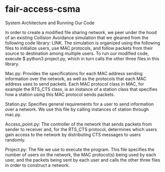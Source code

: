 # fair-access-csma

System Architecture and Running Our Code

In order to create a modified file sharing network, we peer under the hood of an existing Collision Avoidance simulation that we gleaned from the following code library: LINK. The simulation is organized using the following files to initialize users, use MAC protocols, and follow packets from their source to destination among multiple users. To run our modified code, execute $ python3 project.py, which in turn calls the other three files in this library. 

Mac.py: Provides the specifications for each MAC address sending information over the network, as well as the protocols that each MAC address uses to send packets. Each MAC protocol class in MAC, for example the RTS_CTS class, is an instance of a station class that specifies how a station using this MAC protocol sends packets.

Station.py: Specifies general requirements for a user to send information over a network. We use this file by calling instances of station through mac.py.

Access_point.py: The controller of the network that sends packets from sender to receiver and, for the RTS_CTS protocol, determines which users gain access to the network by distributing CTS messages to users randomly.

Project.py: The file we use to execute the program. This file specifies the number of users on the network, the MAC protocol(s) being used by each user, and the packets being sent by each user and calls the other three files in order to construct a network.
